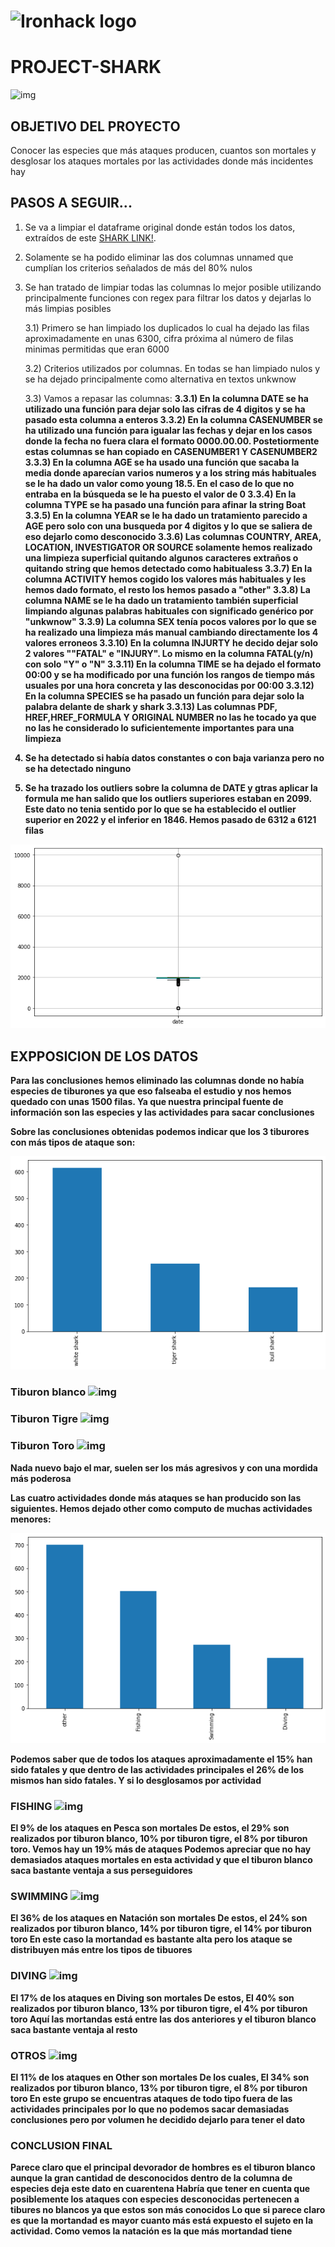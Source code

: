 #    ![Ironhack logo](https://i.imgur.com/1QgrNNw.png) 



#                                                 PROJECT-SHARK
![img](https://encrypted-tbn0.gstatic.com/images?q=tbn:ANd9GcS4_TnS44suTB8Yk99Q7KV4pwItIJadfe8jFP9YzlRx4A&s)


## OBJETIVO DEL PROYECTO

Conocer las especies que más ataques producen, cuantos son mortales y desglosar los ataques mortales por las actividades donde más incidentes hay

## PASOS A SEGUIR...

1) Se va a limpiar el dataframe original donde están todos los datos, extraídos de este [SHARK LINK!](https://www.kaggle.com/datasets/teajay/global-shark-attacks).

2) Solamente se ha podido eliminar las dos columnas unnamed que cumplían los criterios señalados de más del 80% nulos

3) Se han tratado de limpiar todas las columnas lo mejor posible utilizando principalmente funciones con regex para filtrar los datos y dejarlas lo más limpias posibles

    3.1) Primero se han limpiado los duplicados lo cual ha dejado las filas aproximadamente en unas 6300, cifra próxima al número de filas minimas permitidas que eran 6000

    3.2) Criterios utilizados por columnas. En todas se han limpiado nulos y se ha dejado principalmente como alternativa en textos unkwnow

    3.3) Vamos a repasar las columnas:
    <b>3.3.1)<b> En la columna DATE se ha utilizado una función para dejar solo las cifras de 4 digitos y se ha pasado esta columna a enteros
    3.3.2) En la columna CASENUMBER se ha utilizado una función para igualar las fechas y dejar en los casos donde la fecha no fuera clara el formato 0000.00.00. Postetiormente estas columnas se han copiado en CASENUMBER1 Y CASENUMBER2
    3.3.3) En la columna AGE se ha usado una función que sacaba la media donde aparecían varios numeros y a los string más habituales se le ha dado un valor como young 18.5. En el caso de lo que no entraba en la búsqueda se le ha puesto el valor de 0
    3.3.4) En la columna TYPE se ha pasado una función para afinar la string Boat
    3.3.5) En la columna YEAR  se le ha dado un tratamiento parecido a AGE pero solo con una busqueda por 4 digitos y lo que se saliera de eso dejarlo como desconocido
    3.3.6) Las columnas COUNTRY, AREA, LOCATION, INVESTIGATOR OR SOURCE solamente hemos realizado una limpieza superficial quitando algunos caracteres extraños o quitando string que hemos detectado como habitualess
    3.3.7) En la columna ACTIVITY hemos cogido los valores más habituales y les hemos dado formato, el resto los hemos pasado a "other"
    3.3.8) La columna NAME se le ha dado un tratamiento también superficial limpiando algunas palabras habituales con significado genérico por "unkwnow"
    3.3.9) La columna SEX tenía pocos valores por lo que se ha realizado una limpieza más manual cambiando directamente los 4 valores erroneos
    3.3.10) En la columna INJURTY he decido dejar solo 2 valores ""FATAL" e "INJURY". Lo mismo en la columna FATAL(y/n) con solo "Y" o "N"
    3.3.11) En la columna TIME se ha dejado el formato 00:00 y se ha modificado por una función los rangos de tiempo más usuales por una hora concreta y las desconocidas por 00:00
    3.3.12) En la columna SPECIES se ha pasado un función para dejar solo la palabra delante de shark y shark
    3.3.13) Las columnas PDF, HREF,HREF_FORMULA Y ORIGINAL NUMBER no las he tocado ya que no las he considerado lo suficientemente importantes para una limpieza

4) Se ha detectado si había datos constantes o con baja varianza pero no se ha detectado ninguno

5) Se ha trazado los outliers sobre la columna de DATE y gtras aplicar la formula me han salido que los outliers superiores estaban en 2099. Este dato no tenia sentido por lo que se ha establecido el outlier superior en 2022 y el inferior en 1846.
    Hemos pasado de 6312 a 6121 filas


![img](outliers.png)



## EXPPOSICION DE LOS DATOS

Para las conclusiones hemos eliminado las columnas donde no había especies de tiburones ya que eso falseaba el estudio y nos hemos quedado con unas 1500 filas. Ya que nuestra principal fuente de información son las especies y las actividades para sacar conclusiones

Sobre las conclusiones obtenidas podemos indicar que los 3 tiburores con más tipos de ataque son:

![img](rankshark.png)

### Tiburon blanco  ![img](https://encrypted-tbn0.gstatic.com/images?q=tbn:ANd9GcQ-ZlstPfioF9FT5pbwX7LcYQF1oQ2FYYdybg&usqp=CAU)
### Tiburon Tigre ![img](https://encrypted-tbn0.gstatic.com/images?q=tbn:ANd9GcRKIwZSTucvlqblh91tvkUHX0eT_bRKJU6d4Q&usqp=CAU)
### Tiburon Toro ![img](https://encrypted-tbn0.gstatic.com/images?q=tbn:ANd9GcRYlGkYUeKhig2pDBIviSNHwAjg3uvjfsPrCg&usqp=CAU)

Nada nuevo bajo el mar, suelen ser los más agresivos y con una mordida más poderosa

Las cuatro actividades donde más ataques se han producido son las siguientes. Hemos dejado other como computo de muchas actividades menores:

![img](activity.png)

Podemos saber que de todos los ataques aproximadamente el 15% han sido fatales y que dentro de las actividades principales el 26% de los mismos han sido fatales. Y si lo desglosamos por actividad

### FISHING ![img](https://encrypted-tbn0.gstatic.com/images?q=tbn:ANd9GcQZ-li2YoHUKbE5ou_0-5Y9oI36yOBwH85LLw&usqp=CAU)

El 9% de los ataques en Pesca son mortales
De estos, el 29% son realizados por tiburon blanco, 10% por tiburon tigre, el 8% por tiburon toro. Vemos hay un 19% más de ataques
Podemos apreciar que no hay demasiados ataques mortales en esta actividad y que el tiburon blanco saca bastante ventaja a sus perseguidores

### SWIMMING ![img](https://encrypted-tbn0.gstatic.com/images?q=tbn:ANd9GcT4zaFO7_dbwK3N2bAAEN67c8PwmIUzd4ly8A&usqp=CAU)

El 36% de los ataques en Natación son mortales
De estos, el 24% son realizados por tiburon blanco, 14% por tiburon tigre, el 14% por tiburon toro
En este caso la mortandad es bastante alta pero los ataque se distribuyen más entre los tipos de tibuores

### DIVING ![img](https://encrypted-tbn0.gstatic.com/images?q=tbn:ANd9GcTSQhMioHwvNwiD9XBJTh2NJL4ELjjXNBDy8g&usqp=CAU)

El 17% de los ataques en Diving son mortales
De estos, El 40% son realizados por tiburon blanco, 13% por tiburon tigre, el 4% por tiburon toro
Aquí las mortandas está entre las dos anteriores y el tiburon blanco saca bastante ventaja al resto

### OTROS ![img](https://encrypted-tbn0.gstatic.com/images?q=tbn:ANd9GcSXUEl29714LNU3JUnTgCGCWeWH4kEiF2Y4BESG4gf63HjgRXV1ZaXV9BFnBmtLg8YfIlg&usqp=CAU)

El 11% de los ataques en Other son mortales
De los cuales, El 34% son realizados por tiburon blanco, 13% por tiburon tigre, el 8% por tiburon toro
En este grupo se encuentras ataques de todo tipo fuera de las actividades principales por lo que no podemos sacar demasiadas conclusiones pero por volumen he decidido dejarlo para tener el dato

### CONCLUSION FINAL

Parece claro que el principal devorador de hombres es el tiburon blanco aunque la gran cantidad de desconocidos dentro de la columna de especies deja este dato en cuarentena
Habría que tener en cuenta que posiblemente los ataques con especies desconocidas pertenecen a tibures no blancos ya que estos son más conocidos
Lo que si parece claro es que la mortandad es mayor cuanto más está expuesto el sujeto en la actividad. Como vemos la natación es la que más mortandad tiene














